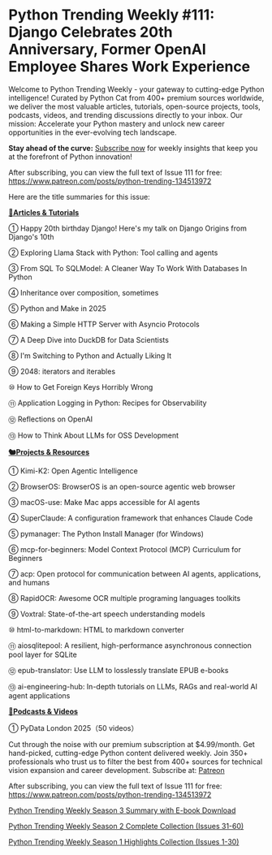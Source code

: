 # Python Trending Weekly #111: Django Celebrates 20th Anniversary, Former OpenAI Employee Shares Work Experience

Welcome to Python Trending Weekly - your gateway to cutting-edge Python intelligence! Curated by Python Cat from 400+ premium sources worldwide, we deliver the most valuable articles, tutorials, open-source projects, tools, podcasts, videos, and trending discussions directly to your inbox. Our mission: Accelerate your Python mastery and unlock new career opportunities in the ever-evolving tech landscape.

**Stay ahead of the curve:** [Subscribe now](https://www.patreon.com/pythonweekly) for weekly insights that keep you at the forefront of Python innovation!

After subscribing, you can view the full text of Issue 111 for free: https://www.patreon.com/posts/python-trending-134513972

Here are the title summaries for this issue: 

**[🦄Articles & Tutorials](https://weekly.pythoncat.top)**


① Happy 20th birthday Django! Here's my talk on Django Origins from Django's 10th

② Exploring Llama Stack with Python: Tool calling and agents

③ From SQL To SQLModel: A Cleaner Way To Work With Databases In Python

④ Inheritance over composition, sometimes

⑤ Python and Make in 2025

⑥ Making a Simple HTTP Server with Asyncio Protocols

⑦ A Deep Dive into DuckDB for Data Scientists

⑧ I'm Switching to Python and Actually Liking It

⑨ 2048: iterators and iterables

⑩ How to Get Foreign Keys Horribly Wrong

⑪ Application Logging in Python: Recipes for Observability

⑫ Reflections on OpenAI

⑬ How to Think About LLMs for OSS Development

**[🐿️Projects & Resources](https://weekly.pythoncat.top)**


① Kimi-K2: Open Agentic Intelligence

② BrowserOS: BrowserOS is an open-source agentic web browser

③ macOS-use: Make Mac apps accessible for AI agents

④ SuperClaude: A configuration framework that enhances Claude Code

⑤ pymanager: The Python Install Manager (for Windows)

⑥ mcp-for-beginners: Model Context Protocol (MCP) Curriculum for Beginners

⑦ acp: Open protocol for communication between AI agents, applications, and humans

⑧ RapidOCR: Awesome OCR multiple programing languages toolkits

⑨ Voxtral: State-of-the-art speech understanding models

⑩ html-to-markdown: HTML to markdown converter

⑪ aiosqlitepool: A resilient, high-performance asynchronous connection pool layer for SQLite

⑫ epub-translator: Use LLM to losslessly translate EPUB e-books

⑬ ai-engineering-hub: In-depth tutorials on LLMs, RAGs and real-world AI agent applications

**[🐢Podcasts & Videos](https://weekly.pythoncat.top)**


① PyData London 2025（50 videos）



Cut through the noise with our premium subscription at $4.99/month. Get hand-picked, cutting-edge Python content delivered weekly. Join 350+ professionals who trust us to filter the best from 400+ sources for technical vision expansion and career development. Subscribe at: [Patreon](https://www.patreon.com/pythonweekly)

After subscribing, you can view the full text of Issue 111 for free: https://www.patreon.com/posts/python-trending-134513972

[Python Trending Weekly Season 3 Summary with E-book Download](https://pythoncat.top/posts/2025-04-20-sweekly)

[Python Trending Weekly Season 2 Complete Collection (Issues 31-60)](https://pythoncat.top/posts/2025-04-20-iweekly)

[Python Trending Weekly Season 1 Highlights Collection (Issues 1-30)](https://pythoncat.top/posts/2023-12-11-weekly)

